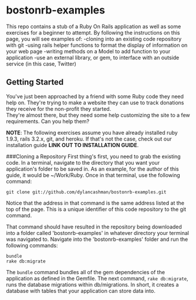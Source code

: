 bostonrb-examples
=================

This repo contains a stub of a Ruby On Rails application as well 
as some exercises for a beginner to attempt. By following the 
instructions on this page, you will see examples of:
-cloning into an existing code repository with git
-using rails helper functions to format the display of information
 on your web page
-writing methods on a Model to add function to your application
-use an external library, or gem, to interface with an outside
 service (in this case, Twitter)

Getting Started
---------------

You've just been approached by a friend with some Ruby code they
need help on. They're trying to make a website they can use to 
track donations they receive for the non-profit they started.  
They're almost there, but they need some help customizing the
site to a few requirements.  Can you help them?

__NOTE__: The following exercises assume you have already installed
ruby 1.9.3, rails 3.2.x, git, and heroku.  If that's not the case,
check out our installation guide __LINK OUT TO INSTALLATION GUIDE__.

###Cloning a Repository
First thing's first, you need to grab the existing code. In a
terminal, navigate to the directory that you want your application's
folder to be saved in.  As an example, for the author of this guide,
it would be ~/Work/Ruby.  Once in that terminal, use the following
command:

    git clone git://github.com/dylancashman/bostonrb-examples.git
    
Notice that the address in that command is the same address listed
at the top of the page.  This is a unique identifier of this code
repository to the git command.

That command should have resulted in the repository being downloaded
into a folder called 'bostonrb-examples' in whatever directory your
terminal was navigated to.  Navigate into the 'bostonrb-examples' 
folder and run the following commands:

    bundle
    rake db:migrate
    
The `bundle` command bundles all of the gem dependencies of the
application as defined in the Gemfile.  The next command, 
`rake db:migrate`, runs the database migrations within db/migrations.
In short, it creates a database with tables that your application
can store data into.